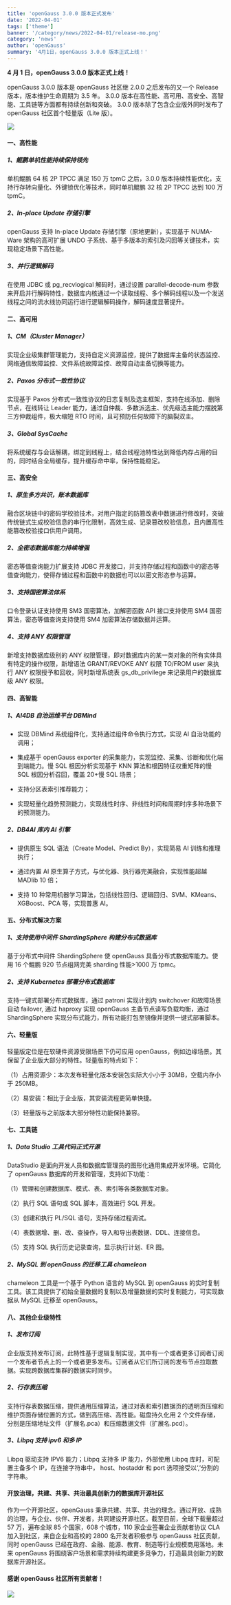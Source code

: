 ```yaml
---
title: 'openGauss 3.0.0 版本正式发布'
date: '2022-04-01'
tags: ['theme']
banner: '/category/news/2022-04-01/release-mo.png'
category: 'news'
author: 'openGauss'
summary: '4月1日，openGauss 3.0.0 版本正式上线！'
---
```


**4 月 1 日，openGauss 3.0.0 版本正式上线！**

openGauss 3.0.0 版本是 openGauss 社区继 2.0.0 之后发布的又一个 Release 版本，版本维护生命周期为 3.5 年。
3.0.0 版本在高性能、高可用、高安全、高智能、工具链等方面都有持续创新和突破。
3.0.0 版本除了包含企业版外同时发布了 openGauss 社区首个轻量版（Lite 版）。

<img src="/zh/news/2022-04-01/release.png" >

#### 一、高性能

##### 1、鲲鹏单机性能持续保持领先

单机鲲鹏 64 核 2P TPCC 满足 150 万 tpmC 之后，3.0.0 版本持续性能优化，支持行存转向量化、外键锁优化等技术，同时单机鲲鹏 32 核 2P TPCC 达到 100 万 tpmC。

##### 2、In-place Update 存储引擎

openGauss 支持 In-place Update 存储引擎（原地更新），实现基于 NUMA-Ware 架构的高可扩展 UNDO 子系统、基于多版本的索引及闪回等关键技术，实现稳定场景下高性能。

##### 3、并行逻辑解码

在使用 JDBC 或 pg_recvlogical 解码时，通过设置 parallel-decode-num 参数来开启并行解码特性，数据库内核通过一个读取线程、多个解码线程以及一个发送线程之间的流水线协同运行进行逻辑解码操作，解码速度显著提升。

#### 二、高可用

##### 1、CM（Cluster Manager）

实现企业级集群管理能力，支持自定义资源监控，提供了数据库主备的状态监控、网络通信故障监控、文件系统故障监控、故障自动主备切换等能力。

##### 2、Paxos 分布式一致性协议

实现基于 Paxos 分布式一致性协议的日志复制及选主框架，支持在线添加、删除节点，在线转让 Leader 能力，通过自仲裁、多数派选主、优先级选主能力摆脱第三方仲裁组件，极大缩短 RTO 时间，且可预防任何故障下的脑裂双主。

##### 3、Global SysCache

将系统缓存与会话解耦，绑定到线程上，结合线程池特性达到降低内存占用的目的，同时结合全局缓存，提升缓存命中率，保持性能稳定。

#### 三、高安全

##### 1、原生多方共识，账本数据库

融合区块链中的密码学校验技术，对用户指定的防篡改表中数据进行修改时，突破传统链式生成校验信息的串行化限制，高效生成、记录篡改校验信息，且内置高性能篡改校验接口供用户调用。

##### 2、全密态数据库能力持续增强

密态等值查询能力扩展支持 JDBC 开发接口，并支持存储过程和函数中的密态等值查询能力，使得存储过程和函数中的数据也可以以密文形态参与运算。

##### 3、支持国密算法体系

口令登录认证支持使用 SM3 国密算法，加解密函数 API 接口支持使用 SM4 国密算法，密态等值查询支持使用 SM4 加密算法存储数据并运算。

##### 4、支持 ANY 权限管理

新增支持数据库级别的 ANY 权限管理，即对数据库内的某一类对象的所有实体具有特定的操作权限，新增语法 GRANT/REVOKE ANY 权限 TO/FROM user 来执行 ANY 权限授予和回收，同时新增系统表 gs_db_privilege 来记录用户的数据库级 ANY 权限。

#### 四、高智能

##### 1、AI4DB 自治运维平台 DBMind

- 实现 DBMind 系统组件化，支持通过组件命令执行方式，实现 AI 自治功能的调用；

- 集成基于 openGauss exporter 的采集能力，实现监控、采集、诊断和优化端到端能力。慢 SQL 根因分析实现基于 KNN 算法和根因特征权重矩阵的慢 SQL 根因分析召回，覆盖 20+慢 SQL 场景；

- 支持分区表索引推荐能力；

- 实现轻量化趋势预测能力，实现线性时序、非线性时间和周期时序多种场景下的预测能力。

##### 2、DB4AI 库内 AI 引擎

- 提供原生 SQL 语法（Create Model、Predict By），实现简易 AI 训练和推理执行；

- 通过内置 AI 原生算子方式，与优化器、执行器完美融合，实现性能超越 MADlib 10 倍；

- 支持 10 种常用机器学习算法，包括线性回归、逻辑回归、SVM、KMeans、XGBoost、PCA 等，实现普惠 AI。

#### 五、分布式解决方案

##### 1、支持使用中间件 ShardingSphere 构建分布式数据库

基于分布式中间件 ShardingSphere 使 openGauss 具备分布式数据库能力。使用 16 个鲲鹏 920 节点组网完美 sharding 性能>1000 万 tpmc。

##### 2、支持 Kubernetes 部署分布式数据库

支持一键式部署分布式数据库，通过 patroni 实现计划内 switchover 和故障场景自动 failover, 通过 haproxy 实现 openGauss 主备节点读写负载均衡，通过 ShardingSphere 实现分布式能力，所有功能打包至镜像并提供一键式部署脚本。

#### 六、轻量版

轻量版定位是在软硬件资源受限场景下仍可应用 openGauss，例如边缘场景。其保留了企业版大部分的特性。轻量版的特点如下：

（1）占用资源少：本次发布轻量化版本安装包实际大小小于 30MB，空载内存小于 250MB。

（2）易安装：相比于企业版，其安装流程更简单快捷。

（3）轻量版与之前版本大部分特性功能保持兼容。

#### 七、工具链

##### 1、Data Studio 工具代码正式开源

DataStudio 是面向开发人员和数据库管理员的图形化通用集成开发环境。它简化了 openGauss 数据库的开发和管理，支持如下功能：

（1）管理和创建数据库、模式、表、索引等各类数据库对象。

（2）执行 SQL 语句或 SQL 脚本，高效进行 SQL 开发。

（3）创建和执行 PL/SQL 语句，支持存储过程调试。

（4）表数据增、删、改、查操作，导入和导出表数据、DDL、连接信息。

（5）支持 SQL 执行历史记录查询，显示执行计划、ER 图。

##### 2、MySQL 到 openGauss 的迁移工具 chameleon

chameleon 工具是一个基于 Python 语言的 MySQL 到 openGauss 的实时复制工具。该工具提供了初始全量数据的复制以及增量数据的实时复制能力，可实现数据从 MySQL 迁移至 openGauss。

#### 八、其他企业级特性

##### 1、发布订阅

企业版支持发布订阅，此特性基于逻辑复制实现，其中有一个或者更多订阅者订阅一个发布者节点上的一个或者更多发布。订阅者从它们所订阅的发布节点拉取数据。实现跨数据库集群的数据实时同步。

##### 2、行存表压缩

支持行存表数据压缩，提供通用压缩算法，通过对表和索引数据页的透明页压缩和维护页面存储位置的方式，做到高压缩、高性能。磁盘持久化用 2 个文件存储，分别是压缩地址文件（扩展名.pca）和压缩数据文件（扩展名.pcd）。

##### 3、Libpq 支持 ipv6 和多 IP

Libpq 驱动支持 IPV6 能力；Libpq 支持多 IP 能力，外部使用 Libpq 库时，可配置主备多个 IP，在连接字符串中， host、hostaddr 和 port 选项接受以‘,’分割的字符串。

#### 开放治理，共建、共享、共治最具创新力的数据库开源社区

作为一个开源社区，openGauss 秉承共建、共享、共治的理念。通过开放、成熟的治理，与企业、伙伴、开发者，共同建设开源社区。截至目前，全球下载量超过 57 万，遍布全球 85 个国家，608 个城市，110 家企业签署企业贡献者协议 CLA 加入到社区，来自企业和高校的 2800 名开发者积极参与 openGauss 社区贡献，同时 openGauss 已经在政府、金融、能源、教育、制造等行业规模商用落地。未来 openGauss 将围绕客户场景和需求持续构建更多竞争力，打造最具创新力的数据库开源社区。

#### 感谢 openGauss 社区所有贡献者！

<img src="/zh/news/2022-04-01/contributer.png" >
